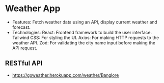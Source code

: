 # Weather App

- Features: Fetch weather data using an API, display current weather and forecast.
- Technologies: 
    React: Frontend framework to build the user interface.
    Tailwind CSS: For styling the UI.
    Axios: For making HTTP requests to the weather API.
    Zod: For validating the city name input before making the API request.

## RESTful API

- https://goweather.herokuapp.com/weather/Banglore